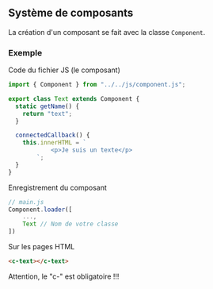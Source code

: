## Système de composants

La création d'un composant se fait avec la classe `Component`.

### Exemple
Code du fichier JS (le composant)
```js
import { Component } from "../../js/component.js";

export class Text extends Component {
  static getName() {
    return "text";
  }

  connectedCallback() {
    this.innerHTML = `
            <p>Je suis un texte</p>
        `;
  }
}
```

Enregistrement du composant
```js
// main.js
Component.loader([
	...,
    Text // Nom de votre classe
])
```

Sur les pages HTML
```html
<c-text></c-text>
```
Attention, le "c-" est obligatoire !!!